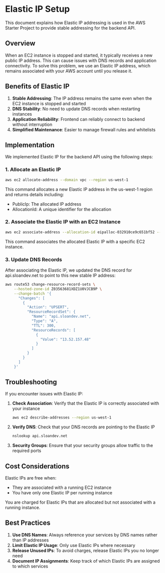 # Elastic IP Setup

This document explains how Elastic IP addressing is used in the AWS Starter Project to provide stable addressing for the backend API.

## Overview

When an EC2 instance is stopped and started, it typically receives a new public IP address. This can cause issues with DNS records and application connectivity. To solve this problem, we use an Elastic IP address, which remains associated with your AWS account until you release it.

## Benefits of Elastic IP

1. **Stable Addressing**: The IP address remains the same even when the EC2 instance is stopped and started
2. **DNS Stability**: No need to update DNS records when restarting instances
3. **Application Reliability**: Frontend can reliably connect to backend without interruption
4. **Simplified Maintenance**: Easier to manage firewall rules and whitelists

## Implementation

We implemented Elastic IP for the backend API using the following steps:

### 1. Allocate an Elastic IP

```bash
aws ec2 allocate-address --domain vpc --region us-west-1
```

This command allocates a new Elastic IP address in the us-west-1 region and returns details including:
- PublicIp: The allocated IP address
- AllocationId: A unique identifier for the allocation

### 2. Associate the Elastic IP with an EC2 Instance

```bash
aws ec2 associate-address --allocation-id eipalloc-032910ce9c651bf52 --instance-id i-00c601082fcb6bec1 --region us-west-1
```

This command associates the allocated Elastic IP with a specific EC2 instance.

### 3. Update DNS Records

After associating the Elastic IP, we updated the DNS record for api.sloandev.net to point to this new stable IP address:

```bash
aws route53 change-resource-record-sets \
    --hosted-zone-id Z03563681XDZ1U0VJCB9P \
    --change-batch '{
      "Changes": [
        {
          "Action": "UPSERT",
          "ResourceRecordSet": {
            "Name": "api.sloandev.net",
            "Type": "A",
            "TTL": 300,
            "ResourceRecords": [
              {
                "Value": "13.52.157.48"
              }
            ]
          }
        }
      ]
    }'
```

## Troubleshooting

If you encounter issues with Elastic IP:

1. **Check Association**: Verify that the Elastic IP is correctly associated with your instance
   ```bash
   aws ec2 describe-addresses --region us-west-1
   ```

2. **Verify DNS**: Check that your DNS records are pointing to the Elastic IP
   ```bash
   nslookup api.sloandev.net
   ```

3. **Security Groups**: Ensure that your security groups allow traffic to the required ports

## Cost Considerations

Elastic IPs are free when:
- They are associated with a running EC2 instance
- You have only one Elastic IP per running instance

You are charged for Elastic IPs that are allocated but not associated with a running instance.

## Best Practices

1. **Use DNS Names**: Always reference your services by DNS names rather than IP addresses
2. **Limit Elastic IP Usage**: Only use Elastic IPs where necessary
3. **Release Unused IPs**: To avoid charges, release Elastic IPs you no longer need
4. **Document IP Assignments**: Keep track of which Elastic IPs are assigned to which services
